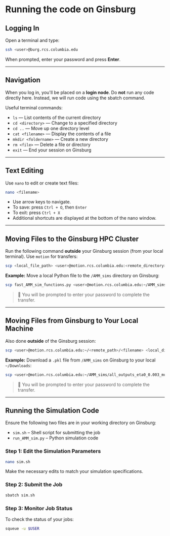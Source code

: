 # Running the code on Ginsburg

## Logging In

Open a terminal and type:

```bash
ssh <user>@burg.rcs.columbia.edu
```

When prompted, enter your password and press **Enter**.

---

## Navigation

When you log in, you'll be placed on a **login node**. Do **not** run any code directly here. Instead, we will run code using the sbatch command.

Useful terminal commands:

- `ls` — List contents of the current directory  
- `cd <directory>` — Change to a specified directory  
- `cd ..` — Move up one directory level  
- `cat <filename>` — Display the contents of a file  
- `mkdir <foldername>` — Create a new directory  
- `rm <file>` — Delete a file or directory  
- `exit` — End your session on Ginsburg

---

## Text Editing

Use `nano` to edit or create text files:

```bash
nano <filename>
```

- Use arrow keys to navigate.
- To save: press `Ctrl + O`, then `Enter`
- To exit: press `Ctrl + X`
- Additional shortcuts are displayed at the bottom of the nano window.

---

## Moving Files to the Ginsburg HPC Cluster

Run the following command **outside** your Ginsburg session (from your local terminal). Use `motion` for transfers:

```bash
scp <local_file_path> <user>@motion.rcs.columbia.edu:<remote_directory>
```

**Example:** Move a local Python file to the `/AMM_sims` directory on Ginsburg:

```bash
scp fast_AMM_sim_functions.py <user>@motion.rcs.columbia.edu:~/AMM_sims/
```

> 🔐 You will be prompted to enter your password to complete the transfer.

---

## Moving Files from Ginsburg to Your Local Machine

Also done **outside** of the Ginsburg session:

```bash
scp <user>@motion.rcs.columbia.edu:~/<remote_path>/<filename> <local_directory>
```

**Example:** Download a `.pkl` file from `/AMM_sims` on Ginsburg to your local `~/Downloads`:

```bash
scp <user>@motion.rcs.columbia.edu:~/AMM_sims/all_outputs_eta0_0.003_mu_0.0_buy_2500_sell_2500.pkl ~/Downloads
```

> 🔐 You will be prompted to enter your password to complete the transfer.

---

## Running the Simulation Code

Ensure the following two files are in your working directory on Ginsburg:

- `sim.sh` – Shell script for submitting the job  
- `run_AMM_sim.py` – Python simulation code

### Step 1: Edit the Simulation Parameters

```bash
nano sim.sh
```

Make the necessary edits to match your simulation specifications.

### Step 2: Submit the Job

```bash
sbatch sim.sh
```

### Step 3: Monitor Job Status

To check the status of your jobs:

```bash
squeue -u $USER
```
